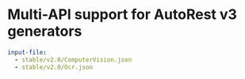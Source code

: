 # Multi-API support for AutoRest v3 generators

``` yaml $(enable-multi-api)
input-file:
  - stable/v2.0/ComputerVision.json
  - stable/v2.0/Ocr.json
```
